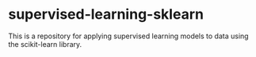 # supervised-learning-sklearn
This is a repository for applying supervised learning models to data using the scikit-learn library.
